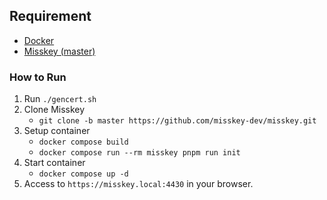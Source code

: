 ## Requirement
- [Docker](https://www.docker.com/)
- [Misskey (master)](https://github.com/misskey-dev/misskey)

### How to Run
1. Run `./gencert.sh`
2. Clone Misskey
    - `git clone -b master https://github.com/misskey-dev/misskey.git`
3. Setup container
    - `docker compose build`
    - `docker compose run --rm misskey pnpm run init`
4. Start container
    - `docker compose up -d`
5. Access to `https://misskey.local:4430` in your browser.
